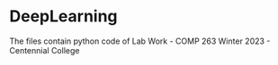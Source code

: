 # DeepLearning
The files contain python code of Lab Work - COMP 263 Winter 2023 - Centennial College
